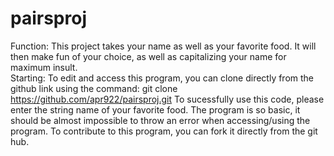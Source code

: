 # pairsproj
Function:
This project takes your name as well as your favorite food.  It will then make fun of your choice, as well as capitalizing your name for maximum insult.  
Starting:
To edit and access this program, you can clone directly from the github link using the command:
git clone https://github.com/apr922/pairsproj.git
To sucessfully use this code, please enter the string name of your favorite food.  The program is so basic, it should be almost impossible to throw an error when accessing/using the program.
To contribute to this program, you can fork it directly from the git hub.  



